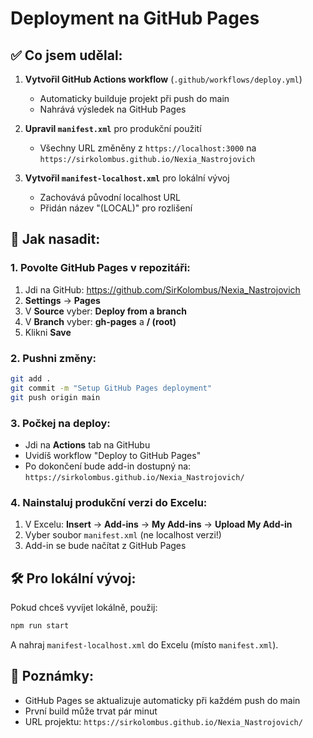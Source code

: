 # Deployment na GitHub Pages

## ✅ Co jsem udělal:

1. **Vytvořil GitHub Actions workflow** (`.github/workflows/deploy.yml`)
   - Automaticky builduje projekt při push do main
   - Nahrává výsledek na GitHub Pages

2. **Upravil `manifest.xml`** pro produkční použití
   - Všechny URL změněny z `https://localhost:3000` na `https://sirkolombus.github.io/Nexia_Nastrojovich`

3. **Vytvořil `manifest-localhost.xml`** pro lokální vývoj
   - Zachovává původní localhost URL
   - Přidán název "(LOCAL)" pro rozlišení

## 🚀 Jak nasadit:

### 1. Povolte GitHub Pages v repozitáři:
1. Jdi na GitHub: https://github.com/SirKolombus/Nexia_Nastrojovich
2. **Settings** → **Pages**
3. V **Source** vyber: **Deploy from a branch**
4. V **Branch** vyber: **gh-pages** a **/ (root)**
5. Klikni **Save**

### 2. Pushni změny:
```bash
git add .
git commit -m "Setup GitHub Pages deployment"
git push origin main
```

### 3. Počkej na deploy:
- Jdi na **Actions** tab na GitHubu
- Uvidíš workflow "Deploy to GitHub Pages"
- Po dokončení bude add-in dostupný na: `https://sirkolombus.github.io/Nexia_Nastrojovich/`

### 4. Nainstaluj produkční verzi do Excelu:
1. V Excelu: **Insert** → **Add-ins** → **My Add-ins** → **Upload My Add-in**
2. Vyber soubor `manifest.xml` (ne localhost verzi!)
3. Add-in se bude načítat z GitHub Pages

## 🛠️ Pro lokální vývoj:

Pokud chceš vyvíjet lokálně, použij:
```bash
npm run start
```
A nahraj `manifest-localhost.xml` do Excelu (místo `manifest.xml`).

## 📝 Poznámky:
- GitHub Pages se aktualizuje automaticky při každém push do main
- První build může trvat pár minut
- URL projektu: `https://sirkolombus.github.io/Nexia_Nastrojovich/`
